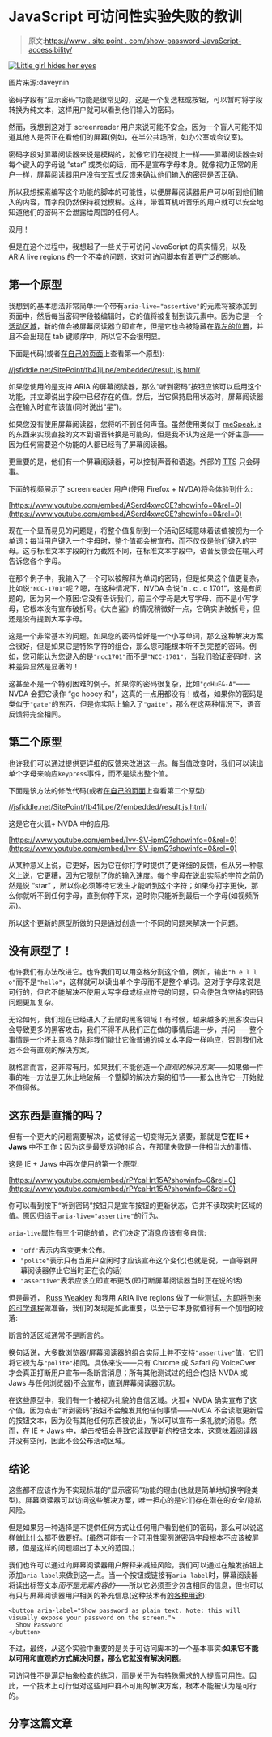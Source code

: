 # JavaScript 可访问性实验失败的教训

> 原文:[https://www . site point . com/show-password-JavaScript-accessibility/](https://www.sitepoint.com/show-password-javascript-accessibility/)

[![Little girl hides her eyes](../Images/499f6fb1676ad2cba5f53215a7f8d41a.png)](https://www.flickr.com/photos/44124370018@N01/4470620660)

图片来源:daveynin

密码字段有“显示密码”功能是很常见的，这是一个复选框或按钮，可以暂时将字段转换为纯文本，这样用户就可以看到他们输入的密码。

然而，我想到这对于 screenreader 用户来说可能不安全，因为一个盲人可能不知道其他人是否正在看他们的屏幕(例如，在半公共场所，如办公室或会议室)。

密码字段对屏幕阅读器来说是模糊的，就像它们在视觉上一样——屏幕阅读器会对每个键入的字母说 <q>star</q> 或类似的话，而不是宣布字母本身。就像视力正常的用户一样，屏幕阅读器用户没有交互式反馈来确认他们输入的密码是否正确。

所以我想探索编写这个功能的脚本的可能性，以便屏幕阅读器用户可以听到他们输入的内容，而字段仍然保持视觉模糊。这样，带着耳机听音乐的用户就可以安全地知道他们的密码不会泄露给周围的任何人。

没用！

但是在这个过程中，我想起了一些关于可访问 JavaScript 的真实情况，以及 ARIA live regions 的一个不幸的问题，这对可访问脚本有着更广泛的影响。

## 第一个原型

我想到的基本想法非常简单:一个带有`aria-live="assertive"`的元素将被添加到页面中，然后每当密码字段被编辑时，它的值将被复制到该元素中。因为它是一个[活动区域](https://developer.mozilla.org/en-US/docs/Web/Accessibility/ARIA/ARIA_Live_Regions "ARIA Live Regions (developer.mozilla.org)")，新的值会被屏幕阅读器立即宣布，但是它也会被隐藏在[靠左的位置](http://webaim.org/techniques/css/invisiblecontent/#absolutepositioning "Invisible Content Just for Screen Reader Users (webaim.org)")，并且不会出现在 tab 键顺序中，所以它不会很明显。

下面是代码(或者[在自己的页面](http://jspro.brothercake.com/hearpassword/prototype1.html)上查看第一个原型):

[//jsfiddle.net/SitePoint/fb41jLpe/embedded/result,js,html/](//jsfiddle.net/SitePoint/fb41jLpe/embedded/result,js,html/)

如果您使用的是支持 ARIA 的屏幕阅读器，那么<q>听到密码</q>按钮应该可以启用这个功能，并立即说出字段中已经存在的值。然后，当它保持启用状态时，屏幕阅读器会在输入时宣布该值(同时说出<q>星</q>)。

如果您没有使用屏幕阅读器，您将听不到任何声音。虽然使用类似于 [meSpeak.js](http://www.masswerk.at/mespeak/) 的东西来实现直接的文本到语音转换是可能的，但是我不认为这是一个好主意——因为任何需要这个功能的人都已经有了屏幕阅读器。

更重要的是，他们有一个屏幕阅读器，可以控制声音和语速。外部的 <abbr title="Text To Speech">TTS</abbr> 只会碍事。

下面的视频展示了 screenreader 用户(使用 Firefox + NVDA)将会体验到什么:

[https://www.youtube.com/embed/ASerd4xwcCE?showinfo=0&rel=0](https://www.youtube.com/embed/ASerd4xwcCE?showinfo=0&rel=0)

现在一个显而易见的问题是，将整个值复制到一个活动区域意味着该值被视为一个单词；每当用户键入一个字母时，整个值都会被宣布，而不仅仅是他们键入的字母。这与标准文本字段的行为截然不同，在标准文本字段中，语音反馈会在输入时告诉您各个字母。

在那个例子中，我输入了一个可以被解释为单词的密码，但是如果这个值更复杂，比如说`"NCC-1701"`呢？嗯，在这种情况下，NVDA 会说<q>n . c . c 1701</q>，这是有问题的，因为另一个原因:它没有告诉我们，前三个字母是大写字母，而不是小写字母，它根本没有宣布破折号。《大白鲨》的情况稍微好一点，它确实讲破折号，但还是没有提到大写字母。

这是一个非常基本的问题。如果您的密码恰好是一个小写单词，那么这种解决方案会很好，但是如果它是特殊字符的组合，那么您可能根本听不到完整的密码。例如，您可能认为您键入的是`"ncc1701"`而不是`"NCC-1701"`，当我们验证密码时，这种差异显然是显著的！

这甚至不是一个特别困难的例子。如果你的密码很复杂，比如`"goHuE&-A"`——NVDA 会把它读作 <q>go hooey 和</q>，这真的一点用都没有！或者，如果你的密码是类似于`"gate"`的东西，但是你实际上输入了`"gaite"`，那么在这两种情况下，语音反馈将完全相同。

## 第二个原型

也许我们可以通过提供更详细的反馈来改进这一点。每当值改变时，我们可以读出单个字母来响应`keypress`事件，而不是读出整个值。

下面是该方法的修改代码(或者[在自己的页面](http://jspro.brothercake.com/hearpassword/prototype2.html)上查看第二个原型):

[//jsfiddle.net/SitePoint/fb41jLpe/2/embedded/result,js,html/](//jsfiddle.net/SitePoint/fb41jLpe/2/embedded/result,js,html/)

这是它在火狐+ NVDA 中的应用:

[https://www.youtube.com/embed/Ivv-SV-ipmQ?showinfo=0&rel=0](https://www.youtube.com/embed/Ivv-SV-ipmQ?showinfo=0&rel=0)

从某种意义上说，它更好，因为它在你打字时提供了更详细的反馈，但从另一种意义上说，它更糟，因为它限制了你的输入速度。每个字母在说出实际的字符之前仍然是说 <q>star</q> ，所以你必须等待它发生才能听到这个字符；如果你打字更快，那么你就听不到任何字母，直到你停下来，这时你只能听到最后一个字母(如视频所示)。

所以这个更新的原型所做的只是通过创造一个不同的问题来解决一个问题。

## 没有原型了！

也许我们有办法改进它。也许我们可以用空格分割这个值，例如，输出`"h e l l o"`而不是`"hello"`，这样就可以读出单个字母而不是整个单词。这对于字母来说是可行的，但它不能解决不使用大写字母或标点符号的问题，只会使包含空格的密码问题更加复杂。

无论如何，我们现在已经进入了丑陋的黑客领域！有时候，越来越多的黑客攻击只会导致更多的黑客攻击，我们不得不从我们正在做的事情后退一步，并问——整个事情是一个坏主意吗？除非我们能让它像普通的纯文本字段一样响应，否则我们永远不会有直观的解决方案。

就格言而言，这非常有用。如果我们不能创造一个*直观的解决方案*——如果做一件事的唯一方法是无休止地破解一个蹩脚的解决方案的细节——那么也许它一开始就不值得做。

## 这东西是直播的吗？

但有一个更大的问题需要解决，这使得这一切变得无关紧要，那就是**它在 IE + Jaws** 中不工作；因为这是[最受欢迎的组合](http://webaim.org/projects/screenreadersurvey5/#used "Screen Reader User Survey #5 Results (webaim.org)")，在那里失败是一件相当大的事情。

这是 IE + Jaws 中再次使用的第一个原型:

[https://www.youtube.com/embed/rPYcaHrt15A?showinfo=0&rel=0](https://www.youtube.com/embed/rPYcaHrt15A?showinfo=0&rel=0)

你可以看到按下<q>听到密码</q>按钮只是宣布按钮的更新状态，它并不读取实时区域的值。原因归结于`aria-live="assertive"`的行为。

`aria-live`属性有三个可能的值，它们决定了消息应该有多自信:

*   `"off"`表示内容变更未公布。
*   `"polite"`表示只有当用户空闲时才应该宣布这个变化(也就是说，一直等到屏幕阅读器停止它当时正在说的话)
*   `"assertive"`表示应该立即宣布更改(即打断屏幕阅读器当时正在说的话)

但是最近， [Russ Weakley](http://maxdesign.com.au/) 和我用 ARIA live regions 做了一些[测试，为即将到来的](http://maxdesign.com.au/jobs/sample-accessibility/10-notifications/index.html "Injecting content into the page tests (maxdesign.com.au)")[可学课程](https://learnable.com/)做准备，我们的发现是如此重要，以至于它本身就值得有一个加粗的段落:

断言的活区域通常不是断言的。

换句话说，大多数浏览器/屏幕阅读器的组合实际上并不支持`"assertive"`值，它们将它视为与`"polite"`相同。具体来说——只有 Chrome 或 Safari 的 VoiceOver 才会真正打断用户宣布一条断言消息；所有其他测试过的组合(包括 NVDA 或 Jaws 与任何浏览器)不会宣布，直到屏幕阅读器沉默。

在这些原型中，我们有一个被视为礼貌的自信区域。火狐+ NVDA 确实宣布了这个值，因为点击<q>听到密码</q>按钮不会触发其他任何事情——NVDA 不会读取更新后的按钮文本，因为没有其他任何东西被说出，所以可以宣布一条礼貌的消息。然而，在 IE + Jaws 中，单击按钮会导致它读取更新的按钮文本，这意味着阅读器并没有空闲，因此不会公布活动区域。

## 结论

这些都不应该作为不实现标准的<q>显示密码</q>功能的理由(也就是简单地切换字段类型)。屏幕阅读器可以访问这些解决方案，唯一担心的是它们存在潜在的安全/隐私风险。

但是如果另一种选择是不提供任何方式让任何用户看到他们的密码，那么可以说这样做比什么都不做要好。(虽然可能有一个可用性案例说密码字段根本不应该被屏蔽，但是这样的问题超出了本文的范围。)

我们也许可以通过向屏幕阅读器用户解释来减轻风险，我们可以通过在触发按钮上添加`aria-label`来做到这一点。当一个按钮或链接有`aria-label`时，屏幕阅读器将读出标签文本*而不是元素内容的*——所以它必须至少包含相同的信息，但也可以有只与屏幕阅读器用户相关的补充信息(这种技术有[的各种用途](https://dev.opera.com/articles/ux-accessibility-aria-label/ "UX accessibility with aria-label (dev.opera.com)")):

```
<button aria-label="Show password as plain text. Note: this will visually expose your password on the screen.">
  Show Password
</button>

```

不过，最终，从这个实验中重要的是关于可访问脚本的一个基本事实:**如果它不能以可用和直观的方式解决问题，那么它就没有解决问题**。

可访问性不是满足抽象检查的练习，而是关于为有特殊需求的人提高可用性。因此，一个技术上可行但对这些用户群不可用的解决方案，根本不能被认为是可行的。

## 分享这篇文章